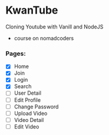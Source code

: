 # KwanTube

Cloning Youtube with Vanill and NodeJS
- course on nomadcoders

### Pages:
- [X] Home
- [X] Join
- [X] Login
- [x] Search
- [ ] User Detail
- [ ] Edit Profile
- [ ] Change Password
- [ ] Upload Video
- [ ] Video Detail
- [ ] Edit Video